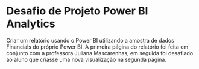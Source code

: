 # Desafio de Projeto Power BI Analytics
Criar um relatório usando o Power BI utilizando a amostra de dados Financials do próprio Power BI. A primeira página do relatório foi feita em conjunto com a professora Juliana Mascarenhas, em seguida foi desafiado ao aluno que criasse uma nova visualização na segunda página.
